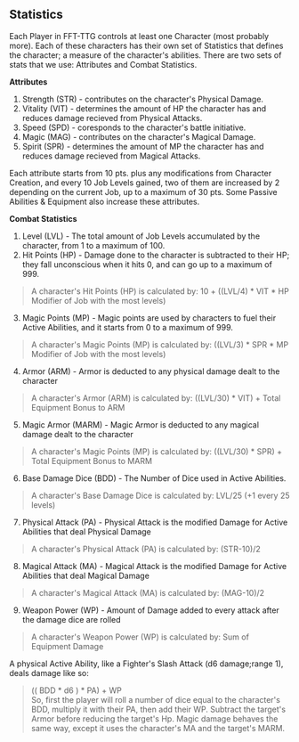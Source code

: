 Statistics
---
Each Player in FFT-TTG controls at least one Character (most probably more). Each of these characters has their own set of Statistics that defines the character; a measure of the character's abilities. There are two sets of stats that we use: Attributes and Combat Statistics.  
  
**Attributes**  
1. Strength (STR) - contributes on the character's Physical Damage.  
2. Vitality (VIT) - determines the amount of HP the character has and reduces damage recieved from Physical Attacks.   
3. Speed (SPD) - coresponds to the character's battle initiative.  
4. Magic (MAG) - contributes on the character's Magical Damage.  
5. Spirit (SPR) - determines the amount of MP the character has and reduces damage recieved from Magical Attacks.  

Each attribute starts from 10 pts. plus any modifications from Character Creation, and every 10 Job Levels gained, two of them are increased by 2 depending on the current Job, up to a maximum of 30 pts. Some Passive Abilities & Equipment also increase these attributes.  

**Combat Statistics**
1. Level (LVL) - The total amount of Job Levels accumulated by the character, from 1 to a maximum of 100.  
2. Hit Points (HP) - Damage done to the character is subtracted to their HP; they fall unconscious when it hits 0, and can go up to a maximum of 999.  
> A character's Hit Points (HP) is calculated by: 10 + ((LVL/4) * VIT * HP Modifier of Job with the most levels)    
3. Magic Points (MP) - Magic points are used by characters to fuel their Active Abilities, and it starts from 0 to a maximum of 999.  
> A character's Magic Points (MP) is calculated by: ((LVL/3) * SPR * MP Modifier of Job with the most levels)    
4. Armor (ARM) - Armor is deducted to any physical damage dealt to the character  
>  A character's Armor (ARM) is calculated by: ((LVL/30) * VIT) + Total Equipment Bonus to ARM  
5. Magic Armor (MARM) - Magic Armor is deducted to any magical damage dealt to the character  
>  A character's Magic Points (MP) is calculated by: ((LVL/30) * SPR) + Total Equipment Bonus to MARM  
6. Base Damage Dice (BDD) - The Number of Dice used in Active Abilities.  
>  A character's Base Damage Dice is calculated by: LVL/25 (+1 every 25 levels)  
7. Physical Attack (PA) - Physical Attack is the modified Damage for Active Abilities that deal Physical Damage  
>  A character's Physical Attack (PA) is calculated by: (STR-10)/2  
8. Magical Attack (MA) - Magical Attack is the modified Damage for Active Abilities that deal Magical Damage  
>  A character's Magical Attack (MA) is calculated by: (MAG-10)/2  
9. Weapon Power (WP) - Amount of Damage added to every attack after the damage dice are rolled  
> A character's Weapon Power (WP) is calculated by: Sum of Equipment Damage  

A physical Active Ability, like a Fighter's Slash Attack (d6 damage;range 1), deals damage like so:  
> (( BDD * d6 ) * PA) + WP  
So, first the player will roll a number of dice equal to the character's BDD, multiply it with their PA, then add their WP. Subtract the target's Armor before reducing the target's Hp. Magic damage behaves the same way, except it uses the character's MA and the target's MARM.  